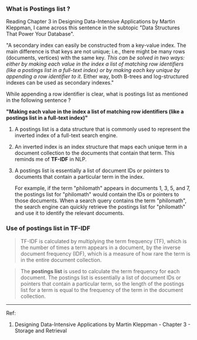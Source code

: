 ### What is Postings list ?

Reading Chapter 3 in Designing Data-Intensive Applications by Martin Kleppman, I came across this sentence in the subtopic "Data Structures That Power Your Database".

"A secondary index can easily be constructed from a key-value index. The main difference
is that keys are not unique; i.e., there might be many rows (documents, vertices)
with the same key. _This can be solved in two ways: either by making each value in the
index a list of matching row identifiers (like a postings list in a full-text index) or by
making each key unique by appending a row identifier to it_. Either way, both B-trees
and log-structured indexes can be used as secondary indexes."

While appending a row identifier is clear, what is postings list as mentioned in the following sentence ?

**"Making each value in the index a list of matching row identifiers (like a postings list in a full-text index)"**

1. A postings list is a data structure that is commonly used to represent the inverted index of a full-text search engine.

2. An inverted index is an index structure that maps each unique term in a document collection to the documents that contain that term. This reminds me of **TF-IDF** in NLP.

3. A postings list is essentially a list of document IDs or pointers to documents that contain a particular term in the index.

   For example, if the term "philomath" appears in documents 1, 3, 5, and 7, the postings list for "philomath" would contain the IDs or pointers to those documents. When a search query contains the term "philomath", the search engine can quickly retrieve the postings list for "philomath" and use it to identify the relevant documents.

### Use of postings list in TF-IDF

> TF-IDF is calculated by multiplying the term frequency (TF), which is the number of times a term appears in a document, by the inverse document frequency (IDF), which is a measure of how rare the term is in the entire document collection.

> The **postings list** is used to calculate the term frequency for each document. The postings list is essentially a list of document IDs or pointers that contain a particular term, so the length of the postings list for a term is equal to the frequency of the term in the document collection.

---

Ref:

1. Designing Data-Intensive Applications by Martin Kleppman - Chapter 3 - Storage and Retrieval
